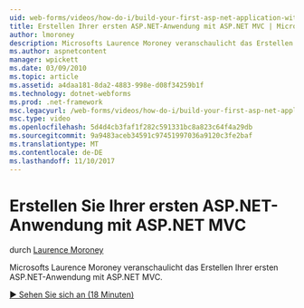 ```yaml
---
uid: web-forms/videos/how-do-i/build-your-first-asp-net-application-with-asp-net-mvc
title: Erstellen Ihrer ersten ASP.NET-Anwendung mit ASP.NET MVC | Microsoft Docs
author: lmoroney
description: Microsofts Laurence Moroney veranschaulicht das Erstellen Ihrer ersten ASP.NET-Anwendung mit ASP.NET MVC.
ms.author: aspnetcontent
manager: wpickett
ms.date: 03/09/2010
ms.topic: article
ms.assetid: a4daa181-8da2-4883-998e-d08f34259b1f
ms.technology: dotnet-webforms
ms.prod: .net-framework
msc.legacyurl: /web-forms/videos/how-do-i/build-your-first-asp-net-application-with-asp-net-mvc
msc.type: video
ms.openlocfilehash: 5d4d4cb3faf1f282c591331bc8a823c64f4a29db
ms.sourcegitcommit: 9a9483aceb34591c97451997036a9120c3fe2baf
ms.translationtype: MT
ms.contentlocale: de-DE
ms.lasthandoff: 11/10/2017
---
```

<a name="build-your-first-aspnet-application-with-aspnet-mvc"></a>Erstellen Sie Ihrer ersten ASP.NET-Anwendung mit ASP.NET MVC
====================
durch [Laurence Moroney](https://github.com/lmoroney)

Microsofts Laurence Moroney veranschaulicht das Erstellen Ihrer ersten ASP.NET-Anwendung mit ASP.NET MVC.

[&#9654; Sehen Sie sich an (18 Minuten)](https://channel9.msdn.com/Blogs/ASP-NET-Site-Videos/build-your-first-asp-net-application-with-asp-net-mvc)
